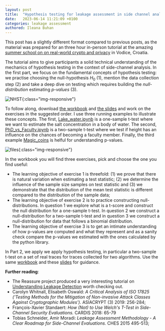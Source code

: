 ```yaml
---
layout: post
title:  "Hypothesis testing for leakage assessment in side channel analysis"
date:   2023-06-14 11:21:09 +0100
categories: leakage assessment
authored: Ileana Buhan
---
```


This post has a slightly different format compared to previous posts, as the material was prepared for an three hour in-person tutorial at the amazing [summer school on on real-world crypto and privacy](https://summerschool-croatia.cs.ru.nl/2023/index.html)  in Vodice, Croatia. 

The tutorial aims to give participants a solid technical understanding of the mechanics of hypothesis testing in the context of side-channel analysis. In the first part, we focus on the fundamental concepts of hypothesis testing: we practise choosing the null-hypothesis $H_0$ (1), mention the data collection step (2) and  take a deep dive on testing  which requires building the *null-distribution*  estimating *p-values* (3).

![NHST]({{site.url}}/assets/img//Hypothesis_testing/NHST.png){:class="img-responsive"} 

 To follow along, download [the workbook](Croatia_23/tutorial_workbook.pdf) and  [the slides](Croatia_23/NHST-part1.pdf) and work on the exercises in the suggested order. I use three running examples to illustrate these concepts. The first, [Lake_water.ipynb](https://colab.research.google.com/drive/1geYPLVc9_ywZPMd8PQSd8R6eZ2OWX0gp?hl=en) is a one-sample t-test where we want to estimate the salt concentration in a body of water. The second, [PhD_vs_Faculty.ipynb](https://colab.research.google.com/drive/1r3RiT3YXhv9fg-gx4CJksoEJDVtQBu62?usp=sharing)  is a two-sample t-test where we test if height has an influence on the chances of becoming a faculty member. Finally, the third example [Magic_coins](https://colab.research.google.com/drive/1r3RiT3YXhv9fg-gx4CJksoEJDVtQBu62?usp=sharing) is helful for understanding p-values. 

![files]({{site.url}}/assets/img//Hypothesis_testing/files.png){:class="img-responsive"} 

 In the workbook you will find three exercises, pick and choose the one you find useful: 

- The learning objective of exercise 1 is threefold: (1)  we prove that there is natural variation when estimating a test statistic; (2) we determine the influence of the sample size samples on  test statistic and (3) we demonstrate that the distribution of the mean test statistic is different compared to the distribution of the sample data; 
- The learning objective of exercise 2 is to practice constructing null-distributions. In question 1 we explore what is a t-score and construct the null distribution for a one-sample t-test. In  question 2 we construct a null-distribution for a two-sample t-test and in question 3 we construct a null-distribution for data that follows a binomial distribution. 
- The learning objective of exercise 3 is  to get an intimate understanding of how p-values are computed and what they represent and as a sanity check compare the p-values we estimated with the ones calculated by the python library. 

In Part 2, we apply we apply hypothesis testing, in particular a two-sample t-test on a set of real traces for traces collected for two algorithms. Use the same [workbook](Croatia_23/tutorial_workbook.pdf) and these [slides](Croatia_23/NHST-part2.pdf) for guidance.  

**Further reading**:

- The Reassure project produced a very interesting tutorial on [Understanding Leakage Detection]( *https://reassure.eu/leakage-detection-tutorial/*)  worth checking out.
- Carolyn Whitnall, Elisabeth Oswald: *A Critical Analysis of ISO 17825 ('Testing Methods for the Mitigation of Non-invasive Attack Classes Against Cryptographic Modules').* ASIACRYPT (3) 2019: 256-284;
- François-Xavier Standaert: *How (Not) to Use Welch's T-Test in Side-Channel Security Evaluations.* CARDIS 2018: 65-79
- Tobias Schneider, Amir Moradi: *Leakage Assessment Methodology - A Clear Roadmap for Side-Channel Evaluations.* CHES 2015 495-513;

